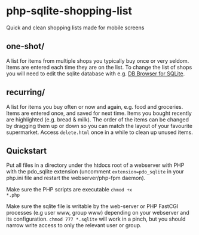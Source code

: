 # php-sqlite-shopping-list
Quick and clean shopping lists made for mobile screens

one-shot/
---------
A list for items from multiple shops you typically buy once or very seldom. Items are entered each time they are on the list.
To change the list of shops you will need to edit the sqlite database with e.g. [DB Browser for SQLite](http://sqlitebrowser.org).

recurring/
----------
A list for items you buy often or now and again, e.g. food and groceries. Items are entered once, and saved for next time. Items you bought recently are highlighted (e.g. bread & milk). The order of the items can be changed by dragging them up or down so you can match the layout of your favourite supermarket.
Access <code>delete.html</code> once in a while to clean up unused items.

Quickstart
----------
Put all files in a directory under the htdocs root of a webserver with PHP with the pdo_sqlite extension (uncomment <code>extension=pdo_sqlite</code> in your php.ini file and restart the webserver/php-fpm daemon). 

Make sure the PHP scripts are executable 
<code>chmod +x *.php</code>

Make sure the sqlite file is writable by the web-server or PHP FastCGI processes (e.g user www, group www) depending on your webserver and its configuration. <code>chmod 777 *.sqlite</code> will work in a pinch, but you should narrow write access to only the relevant user or group.
